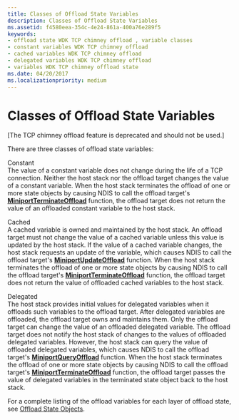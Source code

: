 ```yaml
---
title: Classes of Offload State Variables
description: Classes of Offload State Variables
ms.assetid: f4580eea-354c-4e24-861a-400a76e289f5
keywords:
- offload state WDK TCP chimney offload , variable classes
- constant variables WDK TCP chimney offload
- cached variables WDK TCP chimney offload
- delegated variables WDK TCP chimney offload
- variables WDK TCP chimney offload state
ms.date: 04/20/2017
ms.localizationpriority: medium
---
```


# Classes of Offload State Variables


\[The TCP chimney offload feature is deprecated and should not be used.\]




There are three classes of offload state variables:

<a href="" id="constant"></a>Constant  
The value of a constant variable does not change during the life of a TCP connection. Neither the host stack nor the offload target changes the value of a constant variable. When the host stack terminates the offload of one or more state objects by causing NDIS to call the offload target's [**MiniportTerminateOffload**](https://msdn.microsoft.com/library/windows/hardware/ff559468) function, the offload target does not return the value of an offloaded constant variable to the host stack.

<a href="" id="cached"></a>Cached  
A cached variable is owned and maintained by the host stack. An offload target must not change the value of a cached variable unless this value is updated by the host stack. If the value of a cached variable changes, the host stack requests an update of the variable, which causes NDIS to call the offload target's [**MiniportUpdateOffload**](https://msdn.microsoft.com/library/windows/hardware/ff560463) function. When the host stack terminates the offload of one or more state objects by causing NDIS to call the offload target's [**MiniportTerminateOffload**](https://msdn.microsoft.com/library/windows/hardware/ff559468) function, the offload target does not return the value of offloaded cached variables to the host stack.

<a href="" id="delegated"></a>Delegated  
The host stack provides initial values for delegated variables when it offloads such variables to the offload target. After delegated variables are offloaded, the offload target owns and maintains them. Only the offload target can change the value of an offloaded delegated variable. The offload target does not notify the host stack of changes to the values of offloaded delegated variables. However, the host stack can query the value of offloaded delegated variables, which causes NDIS to call the offload target's [**MiniportQueryOffload**](https://msdn.microsoft.com/library/windows/hardware/ff559423) function. When the host stack terminates the offload of one or more state objects by causing NDIS to call the offload target's [**MiniportTerminateOffload**](https://msdn.microsoft.com/library/windows/hardware/ff559468) function, the offload target passes the value of delegated variables in the terminated state object back to the host stack.

For a complete listing of the offload variables for each layer of offload state, see [Offload State Objects](offload-state-objects.md).

 

 





